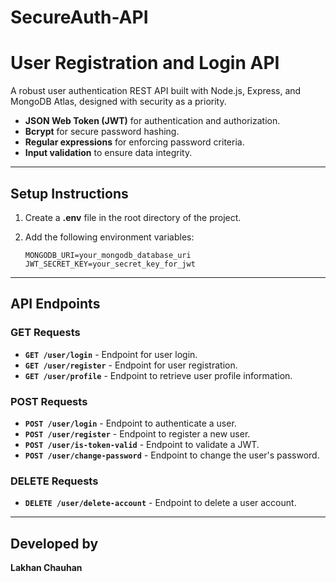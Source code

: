 # SecureAuth-API
# User Registration and Login API

A robust user authentication REST API built with Node.js, Express, and MongoDB Atlas, designed with security as a priority.

- **JSON Web Token (JWT)** for authentication and authorization.
- **Bcrypt** for secure password hashing.
- **Regular expressions** for enforcing password criteria.
- **Input validation** to ensure data integrity.

---

## Setup Instructions

1. Create a **.env** file in the root directory of the project.
2. Add the following environment variables:

    ```env
    MONGODB_URI=your_mongodb_database_uri
    JWT_SECRET_KEY=your_secret_key_for_jwt
    ```

---

## API Endpoints

### GET Requests

- **`GET /user/login`** - Endpoint for user login.
- **`GET /user/register`** - Endpoint for user registration.
- **`GET /user/profile`** - Endpoint to retrieve user profile information.

### POST Requests

- **`POST /user/login`** - Endpoint to authenticate a user.
- **`POST /user/register`** - Endpoint to register a new user.
- **`POST /user/is-token-valid`** - Endpoint to validate a JWT.
- **`POST /user/change-password`** - Endpoint to change the user's password.

### DELETE Requests

- **`DELETE /user/delete-account`** - Endpoint to delete a user account.

---

## Developed by

**Lakhan Chauhan**
